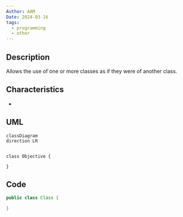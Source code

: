 ```yaml
---
Author: AAM
Date: 2024-03-16
tags:
  - programming
  - other
---
```


## Description

Allows the use of one or more classes as if they were of another class.

## Characteristics

- 

## UML

```mermaid
classDiagram
direction LR


class Objective {
	
}
```
## Code

```java
public class Class { 

}
```